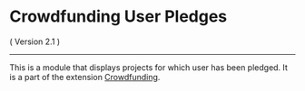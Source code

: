 Crowdfunding User Pledges
==========================
( Version 2.1 )
- - -

This is a module that displays projects for which user has been pledged. It is a part of the extension [Crowdfunding](http://itprism.com/free-joomla-extensions/ecommerce-gamification/crowdfunding-collective-raising-capital).